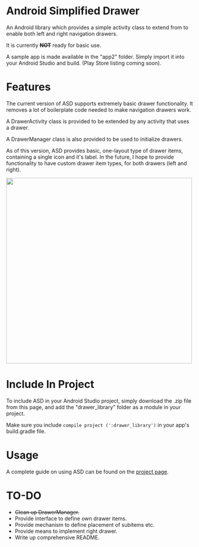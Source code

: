 Android Simplified Drawer
=======================

An Android library which provides a simple activity class to extend from to enable both left and right navigation drawers.

It is currently ~~**NOT**~~ ready for basic use.

A sample app is made available in the "app2" folder. Simply import it into your Android Studio and build. (Play Store listing coming soon).

Features
=======================
The current version of ASD supports extremely basic drawer functionality. It removes a lot of boilerplate code needed to make navigation drawers work.

A DrawerActivity class is provided to be extended by any activity that uses a drawer.

A DrawerManager class is also provided to be used to initialize drawers.

As of this version, ASD provides basic, one-layout type of drawer items, containing a single icon and it's label. In the future, I hope to provide functionality to have custom drawer item types, for both drawers (left and right).

<a href="Left Drawer"><img src="http://kokhouser.github.io/Readme/Images/earlysample.png" height="500"></a>

Include In Project
=======================
To include ASD in your Android Studio project, simply download the .zip file from this page, and add the "drawer_library" folder as a module in your project.

Make sure you include `compile project (':drawer_library')` in your app's build.gradle file.

Usage
=======================
A complete guide on using ASD can be found on the [project page](http://kokhouser.github.io/AndroidSimplifiedDrawer/).


TO-DO
=======================
- ~~Clean up DrawerManager.~~
- Provide interface to define own drawer items.
- Provide mechanism to define placement of subitems etc.
- Provide means to implement right drawer.
- Write up comprehensive README.
